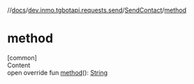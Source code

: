 //[docs](../../../index.md)/[dev.inmo.tgbotapi.requests.send](../index.md)/[SendContact](index.md)/[method](method.md)



# method  
[common]  
Content  
open override fun [method](method.md)(): [String](https://kotlinlang.org/api/latest/jvm/stdlib/kotlin/-string/index.html)  



